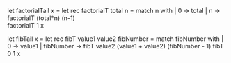 
let factorialTail x = 
    let rec factorialT total n = 
        match n with 
        | 0 -> total
        | n -> factorialT (total*n) (n-1)        
    factorialT 1 x    


let fibTail x = 
    let rec fibT value1 value2 fibNumber = 
        match fibNumber with
        | 0 -> value1
        | fibNumber -> fibT value2 (value1 + value2) (fibNumber - 1)
    fibT 0 1 x    